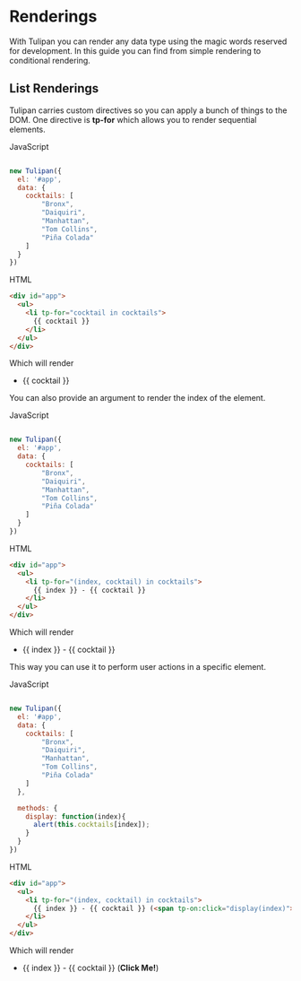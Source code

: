 # Renderings

With Tulipan you can render any data type using the magic words reserved for development. In this guide you can find from simple rendering to conditional rendering.

## List Renderings

Tulipan carries custom directives so you can apply a bunch of things to the DOM. One directive is **tp-for** which allows you to render sequential elements.

JavaScript
```javascript

new Tulipan({
  el: '#app',
  data: {
    cocktails: [
        "Bronx",
        "Daiquiri",
        "Manhattan",
        "Tom Collins",
        "Piña Colada"
    ]
  }
})
```

HTML
```html
<div id="app">
  <ul>
    <li tp-for="cocktail in cocktails">
      {{ cocktail }}
    </li>
  </ul>
</div>
```

Which will render

<div id="renderings1" class="demo">
  <ul>
    <li tp-for="cocktail in cocktails">
      {{ cocktail }}
    </li>
  </ul>
</div>

You can also provide an argument to render the index of the element.

JavaScript
```javascript

new Tulipan({
  el: '#app',
  data: {
    cocktails: [
        "Bronx",
        "Daiquiri",
        "Manhattan",
        "Tom Collins",
        "Piña Colada"
    ]
  }
})
```

HTML
```html
<div id="app">
  <ul>
    <li tp-for="(index, cocktail) in cocktails">
      {{ index }} - {{ cocktail }}
    </li>
  </ul>
</div>
```

Which will render

<div id="renderings2" class="demo">
  <ul>
    <li tp-for="(index, cocktail) in cocktails">
      {{ index }} - {{ cocktail }}
    </li>
  </ul>
</div>

This way you can use it to perform user actions in a specific element.

JavaScript
```javascript

new Tulipan({
  el: '#app',
  data: {
    cocktails: [
        "Bronx",
        "Daiquiri",
        "Manhattan",
        "Tom Collins",
        "Piña Colada"
    ]
  },

  methods: {
    display: function(index){
      alert(this.cocktails[index]);
    }
  }
})
```

HTML
```html
<div id="app">
  <ul>
    <li tp-for="(index, cocktail) in cocktails">
      {{ index }} - {{ cocktail }} (<span tp-on:click="display(index)"><b>Click Me!</b></span>)
    </li>
  </ul>
</div>
```

Which will render

<div id="renderings3" class="demo">
  <ul>
    <li tp-for="(index, cocktail) in cocktails">
      {{ index }} - {{ cocktail }} (<span tp-on:click="display(index)"><b>Click Me!</b></span>)
    </li>
  </ul>
</div>